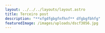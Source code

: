 ```yaml
---
layout: ../../../layouts/layout.astro
title: Terceiro post
description: "**xfgdfgbgfnfhnf** dfgbgfbhfg"
featuredImage: /images/uploads/dscf3056.jpg
---
```

